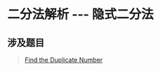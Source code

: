 # 二分法解析 --- 隐式二分法

## 涉及题目
> [Find the Duplicate Number](https://leetcode.com/problems/find-the-duplicate-number/#/description)  
> []()  



